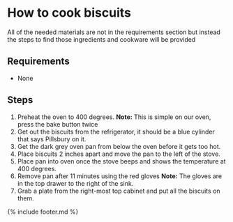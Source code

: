 # How to cook biscuits

All of the needed materials are not in the requirements section but instead the steps to find those ingredients and cookware will be provided

## Requirements
- None

## Steps
1.  Preheat the oven to 400 degrees.
	**Note:** This is simple on our oven, press the bake button twice
2.  Get out the biscuits from the refrigerator, it should be a blue cylinder that says Pillsbury on it.
3.  Get the dark grey oven pan from below the oven before it gets too hot.
4.  Place biscuits 2 inches apart and move the pan to the left of the stove.
5.  Place pan into oven once the stove beeps and shows the temperature at 400 degrees.
6.  Remove pan after 11 minutes using the red gloves
	**Note:** The gloves are in the top drawer to the right of the sink.
7.  Grab a plate from the right-most top cabinet and put all the biscuits on them.

{% include footer.md %}
